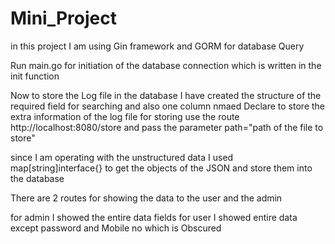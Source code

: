 # Mini_Project

in this project I am using Gin framework and GORM for database Query

Run main.go for initiation of the database connection which is written in the init function 

Now to store the Log file in the database I have created the structure of the required field for searching and also one column
nmaed Declare to store the extra information of the log file
for storing use the route http://localhost:8080/store and pass the parameter path="path of the file to store"

since I am operating with the unstructured data I used map[string]interface{} to get the objects of the JSON and store them into 
the database

There are 2 routes for showing the data to the user and the admin

for admin 
          I showed the entire data fields 
for user
          I showed entire data except password and Mobile no which is Obscured
          
          
